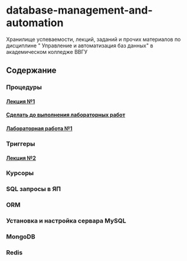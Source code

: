 # database-management-and-automation
Хранилище успеваемости, лекций, заданий и прочих материалов по дисциплине " Управление и автоматизация баз данных" в академическом колледже ВВГУ

## Содержание

### Процедуры

#### [Лекция №1](lecs/lec1.md)
#### [Сделать до выполнения лабораторных работ](labs/prelab/prelab.md)
#### [Лабораторная работа №1](labs/lab1.md)

### Триггеры

#### [Лекция №2](lecs/lec2.md)

### Курсоры
### SQL запросы в ЯП
### ORM
### Установка и настройка сервара MySQL
### MongoDB
### Redis

